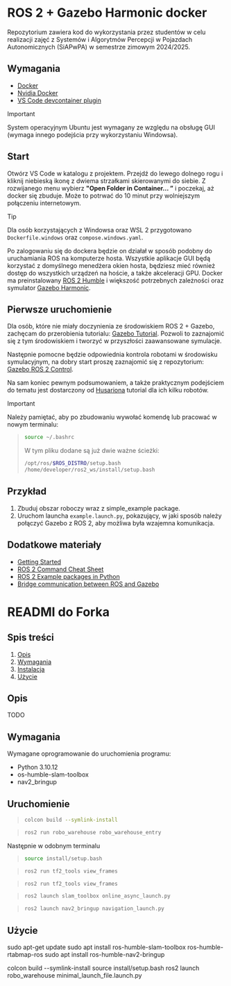 # ROS 2 + Gazebo Harmonic docker

Repozytorium zawiera kod do wykorzystania przez studentów w celu realizacji zajęć z Systemów i Algorytmów Percepcji w Pojazdach Autonomicznych (SiAPwPA) w semestrze zimowym 2024/2025.

## Wymagania

- [Docker](https://docs.docker.com/engine/install/ubuntu/)
- [Nvidia Docker](https://docs.nvidia.com/datacenter/cloud-native/container-toolkit/install-guide.html#container-device-interface-cdi-support)
- [VS Code devcontainer plugin](https://code.visualstudio.com/docs/devcontainers/containers#_quick-start-open-an-existing-folder-in-a-container)

> [!IMPORTANT]  
> System operacyjnym Ubuntu jest wymagany ze względu na obsługę GUI (wymaga innego podejścia przy wykorzystaniu Windowsa).

## Start

Otwórz VS Code w katalogu z projektem.
Przejdź do lewego dolnego rogu i kliknij niebieską ikonę z dwiema strzałkami skierowanymi do siebie. Z rozwijanego menu wybierz **"Open Folder in Container... ”** i poczekaj, aż docker się zbuduje. Może to potrwać do 10 minut przy wolniejszym połączeniu internetowym.

> [!TIP]
> Dla osób korzystających z Windowsa oraz WSL 2 przygotowano `Dockerfile.windows` oraz `compose.windows.yaml`. 

Po zalogowaniu się do dockera będzie on działał w sposób podobny do uruchamiania ROS na komputerze hosta. Wszystkie aplikacje GUI będą korzystać z domyślnego menedżera okien hosta, będziesz mieć również dostęp do wszystkich urządzeń na hoście, a także akceleracji GPU.
Docker ma preinstalowany [ROS 2 Humble](https://docs.ros.org/en/humble/Tutorials.html) i większość potrzebnych zależności oraz symulator [Gazebo Harmonic](https://gazebosim.org/docs/harmonic/getstarted/).

## Pierwsze uruchomienie

Dla osób, które nie miały doczynienia ze środowiskiem ROS 2 + Gazebo, zachęcam do przerobienia tutorialu: [Gazebo Tutorial](https://gazebosim.org/docs/harmonic/tutorials/). Pozwoli to zaznajomić się z tym środowiskiem i tworzyć w przyszłości zaawansowane symulacje.

Następnie pomocne będzie odpowiednia kontrola robotami w środowisku symulacyjnym, na dobry start proszę zaznajomić się z repozytorium: [Gazebo ROS 2 Control](https://github.com/ros-controls/gz_ros2_control/).

Na sam koniec pewnym podsumowaniem, a także praktycznym podejściem do tematu jest dostarczony od [Husariona](https://husarion.com/tutorials/ros2-tutorials/1-ros2-introduction/) tutorial dla ich kilku robotów.

> [!IMPORTANT] 
Należy pamiętać, aby po zbudowaniu wywołać komendę lub pracować w nowym terminalu:
>
> ```bash
> source ~/.bashrc
> ```
>
> W tym pliku dodane są już dwie ważne ścieżki:
>
> ```bash
> /opt/ros/$ROS_DISTRO/setup.bash
> /home/developer/ros2_ws/install/setup.bash
> ```

## Przykład
1. Zbuduj obszar roboczy wraz z simple_example package.  
2. Uruchom launcha `example.launch.py`, pokazujący, w jaki sposób należy połączyć Gazebo z ROS 2, aby możliwa była wzajemna komunikacja.


## Dodatkowe materiały
* [Getting Started](getting_started.md)
* [ROS 2 Command Cheat Sheet](cheatsheet.md)
* [ROS 2 Example packages in Python](example.md)
* [Bridge communication between ROS and Gazebo](ros_gz_bridge.md)

# READMI do Forka

## Spis treści

1. [Opis](#opis)
2. [Wymagania](#wymagania)
3. [Instalacja](#instalacja)
4. [Użycie](#użycie)

## Opis

TODO

## Wymagania

Wymagane oprogramowanie do uruchomienia programu:

- Python 3.10.12
- os-humble-slam-toolbox
- nav2_bringup


## Uruchomienie

> ```bash
> colcon build --symlink-install
> ```

> ```bash
> ros2 run robo_warehouse robo_warehouse_entry
> ```

Następnie w odobnym terminalu

> ```bash
> source install/setup.bash
> ```

> ```bash
> ros2 run tf2_tools view_frames
> ```

> ```bash
> ros2 run tf2_tools view_frames
> ```

> ```bash
> ros2 launch slam_toolbox online_async_launch.py
> ```

> ```bash
> ros2 launch nav2_bringup navigation_launch.py
> ```

## Użycie

sudo apt-get update
sudo apt install ros-humble-slam-toolbox ros-humble-rtabmap-ros
sudo apt install ros-humble-nav2-bringup


colcon build --symlink-install
source install/setup.bash
ros2 launch robo_warehouse minimal_launch_file.launch.py
